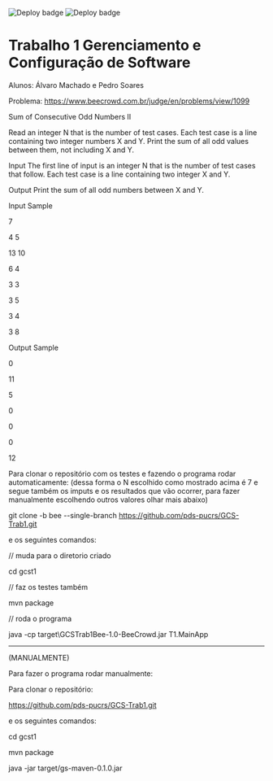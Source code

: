 ![Deploy badge](https://github.com/alvarocgm/gcst1/actions/workflows/codeql.yml/badge.svg)
![Deploy badge](https://github.com/alvarocgm/gcst1/actions/workflows/maven.yml/badge.svg)

# Trabalho 1 Gerenciamento e Configuração de Software
Alunos: Álvaro Machado e Pedro Soares

Problema: https://www.beecrowd.com.br/judge/en/problems/view/1099

Sum of Consecutive Odd Numbers II


Read an integer N that is the number of test cases. Each test case is a line containing two integer numbers X and Y. Print the sum of all odd values between them, not including X and Y.

Input
The first line of input is an integer N that is the number of test cases that follow. Each test case is a line containing two integer X and Y.

Output
Print the sum of all odd numbers between X and Y.

<p>Input Sample	
<p>7
<p>4 5
<p>13 10
<p>6 4
<p>3 3
<p>3 5
<p>3 4
<p>3 8
<p>Output Sample
<p>0
<p>11
<p>5
<p>0
<p>0
<p>0
<p>12
  
Para clonar o repositório com os testes e fazendo o programa rodar automaticamente: (dessa forma o N escolhido como mostrado acima é 7 e segue também os imputs e os resultados que vão ocorrer, para fazer manualmente escolhendo outros valores olhar mais abaixo)

git clone -b bee --single-branch https://github.com/pds-pucrs/GCS-Trab1.git

e os seguintes comandos:

// muda para o diretorio criado

cd gcst1

// faz os testes também

mvn package

// roda o programa

java -cp target\GCSTrab1Bee-1.0-BeeCrowd.jar T1.MainApp

------------

(MANUALMENTE)

Para fazer o programa rodar manualmente:

Para clonar o repositório:

https://github.com/pds-pucrs/GCS-Trab1.git

e os seguintes comandos:

cd gcst1

mvn package

java -jar target/gs-maven-0.1.0.jar
